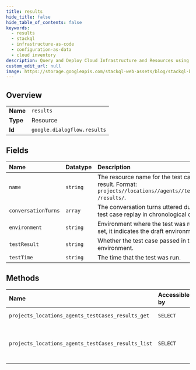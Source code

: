 ```yaml
---
title: results
hide_title: false
hide_table_of_contents: false
keywords:
  - results
  - stackql
  - infrastructure-as-code
  - configuration-as-data
  - cloud inventory
description: Query and Deploy Cloud Infrastructure and Resources using SQL
custom_edit_url: null
image: https://storage.googleapis.com/stackql-web-assets/blog/stackql-blog-post-featured-image.png
---
```

  
    

## Overview
<table><tbody>
<tr><td><b>Name</b></td><td><code>results</code></td></tr>
<tr><td><b>Type</b></td><td>Resource</td></tr>
<tr><td><b>Id</b></td><td><code>google.dialogflow.results</code></td></tr>
</tbody></table>

## Fields
| Name | Datatype | Description |
|:-----|:---------|:------------|
| `name` | `string` | The resource name for the test case result. Format: `projects//locations//agents//testCases/ /results/`. |
| `conversationTurns` | `array` | The conversation turns uttered during the test case replay in chronological order. |
| `environment` | `string` | Environment where the test was run. If not set, it indicates the draft environment. |
| `testResult` | `string` | Whether the test case passed in the agent environment. |
| `testTime` | `string` | The time that the test was run. |
## Methods
| Name | Accessible by | Required Params | Description |
|:-----|:--------------|:----------------|:------------|
| `projects_locations_agents_testCases_results_get` | `SELECT` | `name` | Gets a test case result. |
| `projects_locations_agents_testCases_results_list` | `SELECT` | `parent` | Fetches a list of results for a given test case. |
